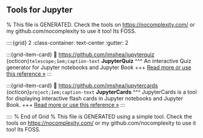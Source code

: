 ## Tools for Jupyter  

% This file is GENERATED. Check the tools on https://nocomplexity.com/ or my github.com/nocomplexity to use it too! Its FOSS. 

::::{grid} 2
:class-container: text-center
:gutter: 2

:::{grid-item-card}
:link: https://github.com/jmshea/jupyterquiz 
{octicon}`telescope;1em;caption-text` **JupyterQuiz**
^^^
An interactive Quiz generator for Jupyter notebooks and Jupyter Book 
+++
[Read more or use this reference »](https://github.com/jmshea/jupyterquiz)
:::


:::{grid-item-card}
:link: https://github.com/jmshea/jupytercards 
{octicon}`project;1em;caption-text` **JupyterCards**
^^^
JupyterCards is a tool for displaying interactive flash cards in Jupyter notebooks and Jupyter Book. 
+++
[Read more or use this reference »](https://github.com/jmshea/jupytercards)
:::


:::: 
 % End of Grid 
% This file is GENERATED using a simple tool. Check the tools on https://nocomplexity.com/ or my github.com/nocomplexity to use it too! Its FOSS. 

